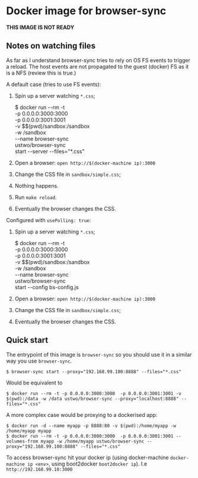 # Docker image for browser-sync

**THIS IMAGE IS NOT READY**

## Notes on watching files

As far as I understand browser-sync tries to rely on OS FS events to trigger a
reload.  The host events are not propagated to the guest (docker) FS as it is
a NFS (review this is true.)

A default case (tries to use FS events):

1. Spin up a server watching `*.css`;

    $ docker run --rm -t \
        -p 0.0.0.0:3000:3000 \
        -p 0.0.0.0:3001:3001 \
        -v $$(pwd)/sandbox:/sandbox \
        -w /sandbox \
        --name browser-sync \
        ustwo/browser-sync \
        start --server --files="*.css"

2. Open a browser: `open http://$(docker-machine ip):3000`
3. Change the CSS file in `sandbox/simple.css`;
4. Nothing happens.
5. Run `make reload`.
6. Eventually the browser changes the CSS.


Configured with `usePolling: true`:

1. Spin up a server watching `*.css`;

    $ docker run --rm -t \
        -p 0.0.0.0:3000:3000 \
        -p 0.0.0.0:3001:3001 \
        -v $$(pwd)/sandbox:/sandbox \
        -w /sandbox \
        --name browser-sync \
        ustwo/browser-sync \
        start --config bs-config.js

2. Open a browser: `open http://$(docker-machine ip):3000`
3. Change the CSS file in `sandbox/simple.css`;
4. Eventually the browser changes the CSS.



## Quick start

The entrypoint of this image is `browser-sync` so you should use it in a similar way you use `browser-sync`.

    $ browser-sync start --proxy="192.168.99.100:8888" --files="*.css"

Would be equivalent to

    $ docker run --rm -t -p 0.0.0.0:3000:3000  -p 0.0.0.0:3001:3001 -v $(pwd):/data -w /data ustwo/browser-sync --proxy="localhost:8888" --files="*.css"


A more complex case would be proxying to a dockerised app:

    $ docker run -d --name myapp -p 8888:80 -v $(pwd):/home/myapp -w /home/myapp myapp
    $ docker run --rm -t -p 0.0.0.0:3000:3000  -p 0.0.0.0:3001:3001 --volumes-from myapp -w /home/myapp ustwo/browser-sync --proxy="192.168.99.100:8888" --files="*.css"


To access browser-sync hit your docker ip (using docker-machine
`docker-machine ip <env>`, using boot2docker `boot2docker ip`).
I.e `http://192.168.99.10:3000`

# 
